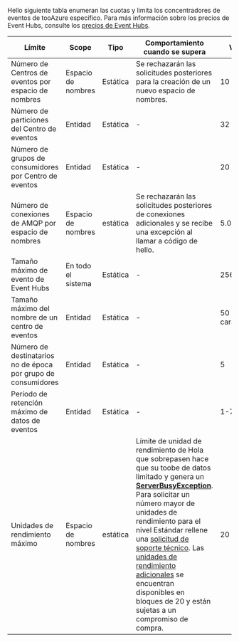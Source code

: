 Hello siguiente tabla enumeran las cuotas y limita los concentradores de eventos de tooAzure específico. Para más información sobre los precios de Event Hubs, consulte los [precios de Event Hubs](https://azure.microsoft.com/pricing/details/event-hubs/).

| Límite | Scope | Tipo | Comportamiento cuando se supera | Valor |
| --- | --- | --- | --- | --- |
| Número de Centros de eventos por espacio de nombres |Espacio de nombres |Estática |Se rechazarán las solicitudes posteriores para la creación de un nuevo espacio de nombres. |10 |
| Número de particiones del Centro de eventos |Entidad |Estática |- |32 |
| Número de grupos de consumidores por Centro de eventos |Entidad |Estática |- |20 | |
| Número de conexiones de AMQP por espacio de nombres |Espacio de nombres |estática |Se rechazarán las solicitudes posteriores de conexiones adicionales y se recibe una excepción al llamar a código de hello. |5.000 |
| Tamaño máximo de evento de Event Hubs|En todo el sistema |Estática |- |256 KB |
| Tamaño máximo del nombre de un centro de eventos |Entidad |Estática |- |50 caracteres |
| Número de destinatarios no de época por grupo de consumidores |Entidad |Estática |- |5 |
| Período de retención máximo de datos de eventos |Entidad |Estática |- |1-7 días |
| Unidades de rendimiento máximo |Espacio de nombres |estática |Límite de unidad de rendimiento de Hola que sobrepasen hace que su toobe de datos limitado y genera un  **[ServerBusyException](/dotnet/api/microsoft.servicebus.messaging.serverbusyexception)**. Para solicitar un número mayor de unidades de rendimiento para el nivel Estándar rellene una [solicitud de soporte técnico](/azure/azure-supportability/how-to-create-azure-support-request). Las [unidades de rendimiento adicionales](../articles/event-hubs/event-hubs-auto-inflate.md) se encuentran disponibles en bloques de 20 y están sujetas a un compromiso de compra. |20 |

